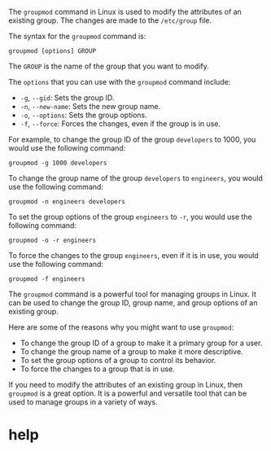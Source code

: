 
The `groupmod` command in Linux is used to modify the attributes of an existing group. The changes are made to the `/etc/group` file.

The syntax for the `groupmod` command is:

```
groupmod [options] GROUP
```

The `GROUP` is the name of the group that you want to modify.

The `options` that you can use with the `groupmod` command include:

* `-g`, `--gid`: Sets the group ID.
* `-n`, `--new-name`: Sets the new group name.
* `-o`, `--options`: Sets the group options.
* `-f`, `--force`: Forces the changes, even if the group is in use.

For example, to change the group ID of the group `developers` to 1000, you would use the following command:

```
groupmod -g 1000 developers
```

To change the group name of the group `developers` to `engineers`, you would use the following command:

```
groupmod -n engineers developers
```

To set the group options of the group `engineers` to `-r`, you would use the following command:

```
groupmod -o -r engineers
```

To force the changes to the group `engineers`, even if it is in use, you would use the following command:

```
groupmod -f engineers
```

The `groupmod` command is a powerful tool for managing groups in Linux. It can be used to change the group ID, group name, and group options of an existing group.

Here are some of the reasons why you might want to use `groupmod`:

* To change the group ID of a group to make it a primary group for a user.
* To change the group name of a group to make it more descriptive.
* To set the group options of a group to control its behavior.
* To force the changes to a group that is in use.

If you need to modify the attributes of an existing group in Linux, then `groupmod` is a great option. It is a powerful and versatile tool that can be used to manage groups in a variety of ways.




# help 

```

```
